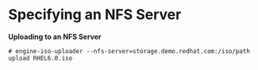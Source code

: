 # Specifying an NFS Server

**Uploading to an NFS Server**

    # engine-iso-uploader --nfs-server=storage.demo.redhat.com:/iso/path upload RHEL6.0.iso
